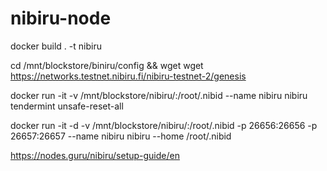 # nibiru-node
docker build . -t nibiru

cd  /mnt/blockstore/biniru/config && wget wget https://networks.testnet.nibiru.fi/nibiru-testnet-2/genesis

docker run -it -v /mnt/blockstore/nibiru/:/root/.nibid  --name nibiru nibiru tendermint unsafe-reset-all

docker run -it -d -v /mnt/blockstore/nibiru/:/root/.nibid -p 26656:26656 -p 26657:26657 --name nibiru nibiru --home /root/.nibid

https://nodes.guru/nibiru/setup-guide/en
